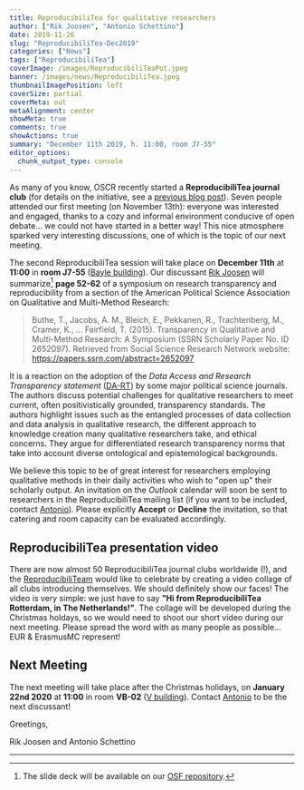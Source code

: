 ```yaml
---
title: ReproducibiliTea for qualitative researchers
author: ["Rik Joosen", "Antonio Schettino"]
date: 2019-11-26
slug: "ReproducibiliTea-Dec2019"
categories: ["News"]
tags: ["ReproducibiliTea"]
coverImage: /images/ReproducibiliTeaPot.jpeg
banner: /images/news/ReproducibiliTea.jpeg
thumbnailImagePosition: left
coverSize: partial
coverMeta: out
metaAlignment: center
showMeta: true
comments: true
showActions: true
summary: "December 11th 2019, h. 11:00, room J7-55"
editor_options: 
  chunk_output_type: console
---
```


As many of you know, OSCR recently started a **ReproducibiliTea journal club** (for details on the initiative, see a [previous blog post](https://www.openscience-rotterdam.com/2019/10/announcement-reproducibilitea/)). Seven people attended our first meeting (on November 13th): everyone was interested and engaged, thanks to a cozy and informal environment conducive of open debate... we could not have started in a better way! This nice atmosphere sparked very interesting discussions, one of which is the topic of our next meeting.

The second ReproducibiliTea session will take place on **December 11th** at **11:00** in **room J7-55** ([Bayle building](https://www.eur.nl/en/campus/locations/spaces/bayle-building)). Our discussant [Rik Joosen](https://www.researchgate.net/profile/Rik_Joosen) will summarize[^1] **page 52-62** of a symposium on research transparency and reproducibility from a section of the American Political Science Association on Qualitative and Multi-Method Research:

> Buthe, T., Jacobs, A. M., Bleich, E., Pekkanen, R., Trachtenberg, M., Cramer, K., … Fairfield, T. (2015). Transparency in Qualitative and Multi-Method Research: A Symposium (SSRN Scholarly Paper No. ID 2652097). Retrieved from Social Science Research Network website: https://papers.ssrn.com/abstract=2652097

It is a reaction on the adoption of the _Data Access and Research Transparency statement_ ([DA-RT](https://www.dartstatement.org/)) by some major political science journals. The authors discuss potential challenges for qualitative researchers to meet current, often positivistically grounded, transparency standards. The authors highlight issues such as the entangled processes of data collection and data analysis in qualitative research, the different approach to knowledge creation many qualitative researchers take, and ethical concerns. They argue for differentiated research transparency norms that take into account diverse ontological and epistemological backgrounds.

We believe this topic to be of great interest for researchers employing qualitative methods in their daily activities who wish to "open up" their scholarly output. An invitation on the _Outlook_ calendar will soon be sent to researchers in the ReproducibiliTea mailing list (if you want to be included, contact [Antonio](mailto:schettino@eur.nl)). Please explicitly **Accept** or **Decline** the invitation, so that catering and room capacity can be evaluated accordingly.

## ReproducibiliTea presentation video

There are now almost 50 ReproducibiliTea journal clubs worldwide (!), and the [ReproducibiliTeam](https://reproducibilitea.netlify.com/about/) would like to celebrate by creating a video collage of all clubs introducing themselves. We should definitely show our faces! The video is very simple: we just have to say **"Hi from ReproducibiliTea Rotterdam, in The Netherlands!"**. The collage will be developed during the Christmas holdays, so we would need to shoot our short video during our next meeting. Please spread the word with as many people as possible... EUR & ErasmusMC represent!

## Next Meeting

The next meeting will take place after the Christmas holidays, on **January 22nd 2020** at **11:00** in room **VB-02** ([V building](https://www.eur.nl/en/campus/locations/spaces/v-building)). Contact [Antonio](mailto:schettino@eur.nl) to be the next discussant!

Greetings,

Rik Joosen and Antonio Schettino

***

[^1]: The slide deck will be available on our [OSF repository](https://osf.io/yk9pf/).


